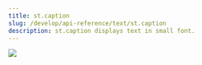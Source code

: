 ```yaml
---
title: st.caption
slug: /develop/api-reference/text/st.caption
description: st.caption displays text in small font.
---
```


<Autofunction function="streamlit.caption" />

<Image src="/images/api/st.caption.png" width={303} height={78} clean />
